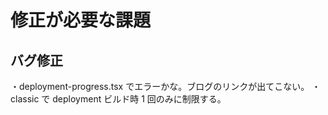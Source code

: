 # 修正が必要な課題

## バグ修正

・deployment-progress.tsx でエラーかな。ブログのリンクが出てこない。
・classic で deployment ビルド時 1 回のみに制限する。
